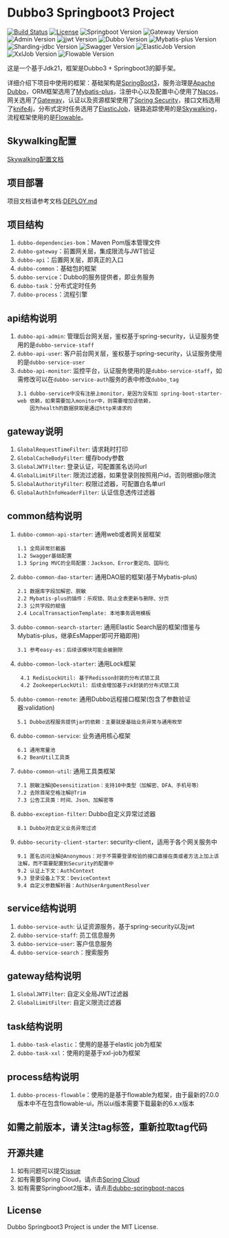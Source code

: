 # Dubbo3 Springboot3 Project

[![Build Status](https://img.shields.io/badge/Build-ZhiQinlsZhen-red)](https://github.com/ZhiQinIsZhen)
[![License](https://img.shields.io/badge/License-MIT-yellow)](https://github.com/ZhiQinIsZhen/auth-netty/blob/main/LICENSE)
![Springboot Version](https://img.shields.io/badge/Springboot-3.4.1-brightgreen)
![Gateway Version](https://img.shields.io/badge/Gateway-4.1.5-brightgreen)
![Admin Version](https://img.shields.io/badge/Admin-3.4.1-brightgreen)
![jjwt Version](https://img.shields.io/badge/jjwt-0.12.6-brightgreen)
![Dubbo Version](https://img.shields.io/badge/Dubbo-3.3.2-brightgreen)
![Mybatis-plus Version](https://img.shields.io/badge/MybatisPlus-3.5.9-brightgreen)
![Sharding-jdbc Version](https://img.shields.io/badge/ShardingJdbc-5.5.1-brightgreen)
![Swagger Version](https://img.shields.io/badge/knife4j-4.4.0-brightgreen)
![ElasticJob Version](https://img.shields.io/badge/elasticjob-3.0.4-brightgreen)
![XxlJob Version](https://img.shields.io/badge/xxljob-2.4.2-brightgreen)
![Flowable Version](https://img.shields.io/badge/flowable-7.1.0-brightgreen)

这是一个基于Jdk21，框架是Dubbo3 + Springboot3的脚手架。

详细介绍下项目中使用的框架：基础架构是[SpringBoot3](https://spring.io/projects/spring-boot)，服务治理是[Apache Dubbo](https://cn.dubbo.apache.org/zh-cn/index.html)，ORM框架选用了[Mybatis-plus](https://baomidou.com/)，注册中心以及配置中心使用了[Nacos](https://nacos.io/zh-cn/)，网关选用了[Gateway](https://spring.io/projects/spring-cloud-gateway)，认证以及资源框架使用了[Spring Security](https://spring.io/projects/spring-security)，接口文档选用了[knife4j](https://doc.xiaominfo.com)，分布式定时任务选用了[ElasticJob](https://shardingsphere.apache.org/elasticjob)，链路追踪使用的是[Skywalking](https://skywalking.apache.org/)，流程框架使用的是[Flowable](https://www.flowable.com/open-source)。

## Skywalking配置

[Skywalking配置文档](https://github.com/ZhiQinIsZhen/dubbo-springboot3/tree/main/document/README.md)

## 项目部署
项目文档请参考文档:[DEPLOY.md](https://github.com/ZhiQinIsZhen/dubbo-springboot3/tree/main/document/DEPLOY.md)

## 项目结构

1. `dubbo-dependencies-bom`：Maven Pom版本管理文件
2. `dubbo-gateway`：前置网关层，集成限流与JWT验证
3. `dubbo-api`：后置网关层，即真正的入口
4. `dubbo-common`：基础包的框架
5. `dubbo-service`：Dubbo的服务提供者，即业务服务
6. `dubbo-task`：分布式定时任务
7. `dubbo-process`：流程引擎

## api结构说明

1. `dubbo-api-admin`: 管理后台网关层，鉴权基于spring-security，认证服务使用的是`dubbo-service-staff`
2. `dubbo-api-user`: 客户前台网关层，鉴权基于spring-security，认证服务使用的是`dubbo-service-user`
3. `dubbo-api-monitor`: 监控平台，认证服务使用的是`dubbo-service-staff`，如需修改可以在`dubbo-service-auth`服务的表中修改`dubbo_tag`
    ```text
    3.1 dubbo-service中没有注册上monitor，是因为没有加 spring-boot-starter-web 依赖，如果需要加入monitor中，则需要增加该依赖，
        因为health的数据获取是通过http来请求的
    ```
## gateway说明
1. `GlobalRequestTimeFilter`: 请求耗时打印
2. `GlobalCacheBodyFilter`: 缓存body参数
3. `GlobalJWTFilter`: 登录认证，可配置匿名访问url
4. `GlobalLimitFilter`: 限流过滤器，如果登录则按照用户id，否则根据ip限流
5. `GlobalAuthorityFilter`: 权限过滤器，可配置白名单url
6. `GlobalAuthInfoHeaderFilter`: 认证信息透传过滤器

## common结构说明

1. `dubbo-common-api-starter`: 通用web或者网关层框架
    ```text
    1.1 全局异常拦截器
    1.2 Swagger基础配置
    1.3 Spring MVC的全局配置：Jackson、Error重定向、国际化
    ```
2. `dubbo-common-dao-starter`: 通用DAO层的框架(基于Mybatis-plus)
    ```text
    2.1 数据库字段加解密、脱敏
    2.2 Mybatis-plus的插件：乐观锁、防止全表更新与删除、分页
    2.3 公共字段的赋值
    2.4 LocalTransactionTemplate: 本地事务调用模板
    ```
3. `dubbo-common-search-starter`: 通用Elastic Search层的框架(借鉴与Mybatis-plus，继承EsMapper即可开箱即用)
    ````text
    3.1 参考easy-es：后续该模块可能会被删除
    ````
4. `dubbo-common-lock-starter`: 通用Lock框架
   ```text
    4.1 RedisLockUtil: 基于Redisson封装的分布式锁工具
    4.2 ZookeeperLockUtil: 后续会增加基于zk封装的分布式锁工具
    ```
5. `dubbo-common-remote`: 通用Dubbo远程接口框架(包含了参数验证器:validation)
    ```text
    5.1 Dubbo远程服务提供jar的依赖：主要就是基础业务异常与通用枚举
    ```
6. `dubbo-common-service`: 业务通用核心框架
    ```text
    6.1 通用常量池
    6.2 BeanUtil工具类
    ```
7. `dubbo-common-util`: 通用工具类框架
    ```text
    7.1 脱敏注解@Desensitization：支持10中类型（加解密、DFA、手机号等）
    7.2 去除首尾空格注解@Trim
    7.3 公告工具类：时间、Json、加解密等
    ```
8. `dubbo-exception-filter`: Dubbo自定义异常过滤器
    ```text
    8.1 Dubbo对自定义业务异常过滤
    ```
9. `dubbo-security-client-starter`: security-client，适用于各个网关服务中
    ```text
    9.1 匿名访问注解@Anonymous：对于不需要登录校验的接口直接在类或者方法上加上该注解，而不需要配置到Security的配置中
    9.2 认证上下文：AuthContext
    9.3 登录设备上下文：DeviceContext
    9.4 自定义参数解析器：AuthUserArgumentResolver
    ```

## service结构说明

1. `dubbo-service-auth`: 认证资源服务，基于spring-security以及jwt
2. `dubbo-service-staff`: 员工信息服务
3. `dubbo-service-user`: 客户信息服务
4. `dubbo-service-search`：搜索服务

## gateway结构说明

1. `GlobalJWTFilter`: 自定义全局JWT过滤器
2. `GlobalLimitFilter`: 自定义限流过滤器

## task结构说明
1. `dubbo-task-elastic`：使用的是基于elastic job为框架
2. `dubbo-task-xxl`：使用的是基于xxl-job为框架

## process结构说明
1. `dubbo-process-flowable`：使用的是基于flowable为框架，由于最新的7.0.0版本中不在包含flowable-ui，所以ui版本需要下载最新的6.x.x版本

## 如需之前版本，请关注tag标签，重新拉取tag代码

## 开源共建
1. 如有问题可以提交[issue](https://github.com/ZhiQinIsZhen/dubbo-springboot3/issues)
2. 如有需要Spring Cloud，请点击[Spring Cloud](https://github.com/ZhiQinIsZhen/springcloud-demo)
3. 如有需要Springboot2版本，请点击[dubbo-springboot-nacos](https://github.com/ZhiQinIsZhen/dubbo-springboot-nacos)

## License
Dubbo Springboot3 Project is under the MIT License.